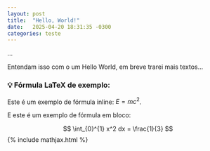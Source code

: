 ```yaml
---
layout: post
title:  "Hello, World!"
date:   2025-04-20 18:31:35 -0300
categories: teste
---
```


...

Entendam isso com o um Hello World, em breve trarei mais textos...


### 💡 Fórmula LaTeX de exemplo:

Este é um exemplo de fórmula inline: $E = mc^2$.

E este é um exemplo de fórmula em bloco:

$$
\int_{0}^{1} x^2 dx = \frac{1}{3}
$$
{% include mathjax.html %}
